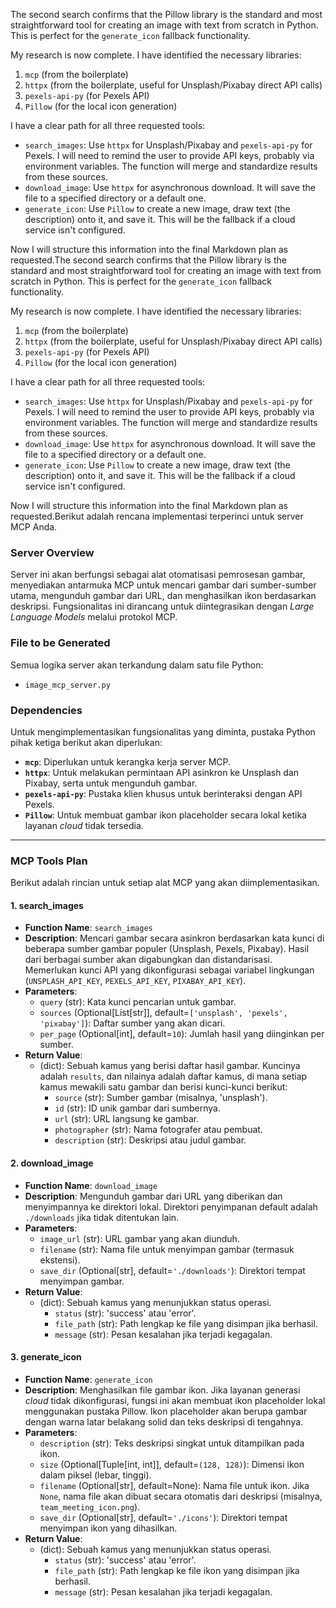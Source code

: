 <thought>The second search confirms that the Pillow library is the standard and most straightforward tool for creating an image with text from scratch in Python. This is perfect for the `generate_icon` fallback functionality.

My research is now complete. I have identified the necessary libraries:
1.  `mcp` (from the boilerplate)
2.  `httpx` (from the boilerplate, useful for Unsplash/Pixabay direct API calls)
3.  `pexels-api-py` (for Pexels API)
4.  `Pillow` (for the local icon generation)

I have a clear path for all three requested tools:
-   `search_images`: Use `httpx` for Unsplash/Pixabay and `pexels-api-py` for Pexels. I will need to remind the user to provide API keys, probably via environment variables. The function will merge and standardize results from these sources.
-   `download_image`: Use `httpx` for asynchronous download. It will save the file to a specified directory or a default one.
-   `generate_icon`: Use `Pillow` to create a new image, draw text (the description) onto it, and save it. This will be the fallback if a cloud service isn't configured.

Now I will structure this information into the final Markdown plan as requested.The second search confirms that the Pillow library is the standard and most straightforward tool for creating an image with text from scratch in Python. This is perfect for the `generate_icon` fallback functionality.

My research is now complete. I have identified the necessary libraries:
1.  `mcp` (from the boilerplate)
2.  `httpx` (from the boilerplate, useful for Unsplash/Pixabay direct API calls)
3.  `pexels-api-py` (for Pexels API)
4.  `Pillow` (for the local icon generation)

I have a clear path for all three requested tools:
-   `search_images`: Use `httpx` for Unsplash/Pixabay and `pexels-api-py` for Pexels. I will need to remind the user to provide API keys, probably via environment variables. The function will merge and standardize results from these sources.
-   `download_image`: Use `httpx` for asynchronous download. It will save the file to a specified directory or a default one.
-   `generate_icon`: Use `Pillow` to create a new image, draw text (the description) onto it, and save it. This will be the fallback if a cloud service isn't configured.

Now I will structure this information into the final Markdown plan as requested.Berikut adalah rencana implementasi terperinci untuk server MCP Anda.

### **Server Overview**

Server ini akan berfungsi sebagai alat otomatisasi pemrosesan gambar, menyediakan antarmuka MCP untuk mencari gambar dari sumber-sumber utama, mengunduh gambar dari URL, dan menghasilkan ikon berdasarkan deskripsi. Fungsionalitas ini dirancang untuk diintegrasikan dengan *Large Language Models* melalui protokol MCP.

### **File to be Generated**

Semua logika server akan terkandung dalam satu file Python:
*   `image_mcp_server.py`

### **Dependencies**

Untuk mengimplementasikan fungsionalitas yang diminta, pustaka Python pihak ketiga berikut akan diperlukan:

*   **`mcp`**: Diperlukan untuk kerangka kerja server MCP.
*   **`httpx`**: Untuk melakukan permintaan API asinkron ke Unsplash dan Pixabay, serta untuk mengunduh gambar.
*   **`pexels-api-py`**: Pustaka klien khusus untuk berinteraksi dengan API Pexels.
*   **`Pillow`**: Untuk membuat gambar ikon placeholder secara lokal ketika layanan *cloud* tidak tersedia.

---

### **MCP Tools Plan**

Berikut adalah rincian untuk setiap alat MCP yang akan diimplementasikan.

#### **1. search\_images**

*   **Function Name**: `search_images`
*   **Description**: Mencari gambar secara asinkron berdasarkan kata kunci di beberapa sumber gambar populer (Unsplash, Pexels, Pixabay). Hasil dari berbagai sumber akan digabungkan dan distandarisasi. Memerlukan kunci API yang dikonfigurasi sebagai variabel lingkungan (`UNSPLASH_API_KEY`, `PEXELS_API_KEY`, `PIXABAY_API_KEY`).
*   **Parameters**:
    *   `query` (str): Kata kunci pencarian untuk gambar.
    *   `sources` (Optional[List[str]], default=`['unsplash', 'pexels', 'pixabay']`): Daftar sumber yang akan dicari.
    *   `per_page` (Optional[int], default=`10`): Jumlah hasil yang diinginkan per sumber.
*   **Return Value**:
    *   (dict): Sebuah kamus yang berisi daftar hasil gambar. Kuncinya adalah `results`, dan nilainya adalah daftar kamus, di mana setiap kamus mewakili satu gambar dan berisi kunci-kunci berikut:
        *   `source` (str): Sumber gambar (misalnya, 'unsplash').
        *   `id` (str): ID unik gambar dari sumbernya.
        *   `url` (str): URL langsung ke gambar.
        *   `photographer` (str): Nama fotografer atau pembuat.
        *   `description` (str): Deskripsi atau judul gambar.

#### **2. download\_image**

*   **Function Name**: `download_image`
*   **Description**: Mengunduh gambar dari URL yang diberikan dan menyimpannya ke direktori lokal. Direktori penyimpanan default adalah `./downloads` jika tidak ditentukan lain.
*   **Parameters**:
    *   `image_url` (str): URL gambar yang akan diunduh.
    *   `filename` (str): Nama file untuk menyimpan gambar (termasuk ekstensi).
    *   `save_dir` (Optional[str], default=`'./downloads'`): Direktori tempat menyimpan gambar.
*   **Return Value**:
    *   (dict): Sebuah kamus yang menunjukkan status operasi.
        *   `status` (str): 'success' atau 'error'.
        *   `file_path` (str): Path lengkap ke file yang disimpan jika berhasil.
        *   `message` (str): Pesan kesalahan jika terjadi kegagalan.

#### **3. generate\_icon**

*   **Function Name**: `generate_icon`
*   **Description**: Menghasilkan file gambar ikon. Jika layanan generasi *cloud* tidak dikonfigurasi, fungsi ini akan membuat ikon placeholder lokal menggunakan pustaka Pillow. Ikon placeholder akan berupa gambar dengan warna latar belakang solid dan teks deskripsi di tengahnya.
*   **Parameters**:
    *   `description` (str): Teks deskripsi singkat untuk ditampilkan pada ikon.
    *   `size` (Optional[Tuple[int, int]], default=`(128, 128)`): Dimensi ikon dalam piksel (lebar, tinggi).
    *   `filename` (Optional[str], default=None): Nama file untuk ikon. Jika `None`, nama file akan dibuat secara otomatis dari deskripsi (misalnya, `team_meeting_icon.png`).
    *   `save_dir` (Optional[str], default=`'./icons'`): Direktori tempat menyimpan ikon yang dihasilkan.
*   **Return Value**:
    *   (dict): Sebuah kamus yang menunjukkan status operasi.
        *   `status` (str): 'success' atau 'error'.
        *   `file_path` (str): Path lengkap ke file ikon yang disimpan jika berhasil.
        *   `message` (str): Pesan kesalahan jika terjadi kegagalan.